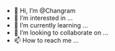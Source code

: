 - 👋 Hi, I’m @Changram
- 👀 I’m interested in ...
- 🌱 I’m currently learning ...
- 💞️ I’m looking to collaborate on ...
- 📫 How to reach me ...

<!---
Changram/Changram is a ✨ special ✨ repository because its `README.md` (this file) appears on your GitHub profile.
You can click the Preview link to take a look at your changes.
--->
